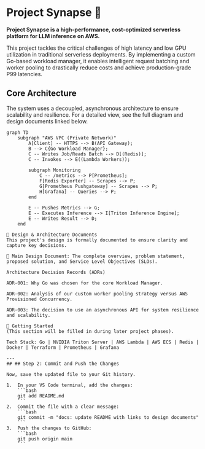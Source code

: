 # Project Synapse 🧠

**Project Synapse is a high-performance, cost-optimized serverless platform for LLM inference on AWS.**

This project tackles the critical challenges of high latency and low GPU utilization in traditional serverless deployments. By implementing a custom Go-based workload manager, it enables intelligent request batching and worker pooling to drastically reduce costs and achieve production-grade P99 latencies.

## Core Architecture

The system uses a decoupled, asynchronous architecture to ensure scalability and resilience. For a detailed view, see the full diagram and design documents linked below.

```mermaid
graph TD
    subgraph "AWS VPC (Private Network)"
        A[Client] -- HTTPS --> B(API Gateway);
        B --> C{Go Workload Manager};
        C -- Writes Job/Reads Batch --> D[(Redis)];
        C -- Invokes --> E((Lambda Workers));

        subgraph Monitoring
            C -- /metrics --> P[Prometheus];
            F[Redis Exporter] -- Scrapes --> P;
            G[Prometheus Pushgateway] -- Scrapes --> P;
            H[Grafana] -- Queries --> P;
        end

        E -- Pushes Metrics --> G;
        E -- Executes Inference --> I[Triton Inference Engine];
        E -- Writes Result --> D;
    end

📜 Design & Architecture Documents
This project's design is formally documented to ensure clarity and capture key decisions.

📄 Main Design Document: The complete overview, problem statement, proposed solution, and Service Level Objectives (SLOs).

Architecture Decision Records (ADRs)

ADR-001: Why Go was chosen for the core Workload Manager.

ADR-002: Analysis of our custom worker pooling strategy versus AWS Provisioned Concurrency.

ADR-003: The decision to use an asynchronous API for system resilience and scalability.

🚀 Getting Started
(This section will be filled in during later project phases).

Tech Stack: Go | NVIDIA Triton Server | AWS Lambda | AWS ECS | Redis | Docker | Terraform | Prometheus | Grafana

---
## ## Step 2: Commit and Push the Changes

Now, save the updated file to your Git history.

1.  In your VS Code terminal, add the changes:
    ```bash
    git add README.md
    ```
2.  Commit the file with a clear message:
    ```bash
    git commit -m "docs: update README with links to design documents"
    ```
3.  Push the changes to GitHub:
    ```bash
    git push origin main
    ```